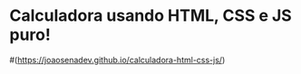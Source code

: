 # Calculadora usando HTML, CSS e JS puro!
#(https://joaosenadev.github.io/calculadora-html-css-js/)

